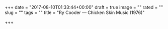+++
date = "2017-08-10T01:33:44+00:00"
draft = true
image = ""
rated = ""
slug = ""
tags = ""
title = "Ry Cooder — Chicken Skin Music (1976)"

+++
